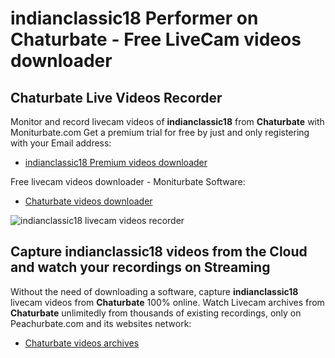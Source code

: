 # indianclassic18 Performer on Chaturbate - Free LiveCam videos downloader

## Chaturbate Live Videos Recorder

Monitor and record livecam videos of **indianclassic18** from **Chaturbate** with Moniturbate.com
Get a premium trial for free by just and only registering with your Email address:
* [indianclassic18 Premium videos downloader](https://moniturbate.com/request-demo-licence-key.html)

Free livecam videos downloader - Moniturbate Software:
* [Chaturbate videos downloader](https://moniturbate.com/moniturbate-download-software.html)

![indianclassic18 livecam videos recorder](https://peachurnet.com/templates/moniturbate-software.png)


## Capture indianclassic18 videos from the Cloud and watch your recordings on Streaming

Without the need of downloading a software, capture **indianclassic18** livecam videos from **Chaturbate** 100% online.
Watch Livecam archives from **Chaturbate** unlimitedly from thousands of existing recordings, only on Peachurbate.com and its websites network:
* [Chaturbate videos archives](https://peachurnet.com/)